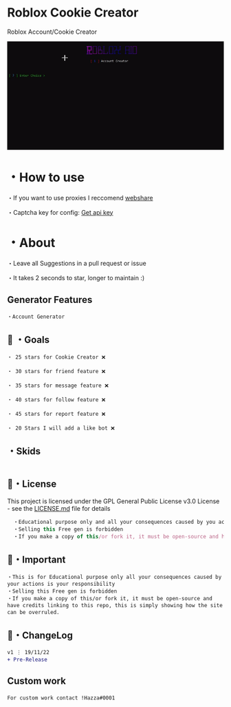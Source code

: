 # Roblox Cookie Creator
Roblox Account/Cookie Creator

![Screenshot](img.png)


# ・How to use
・If you want to use proxies I reccomend [webshare](https://www.webshare.io/?referral_code=27rjvonmaef4)

・Captcha key for config: [Get api key](https://dashboard.capsolver.com/passport/register?inviteCode=rwXDPRNK)

# ・About

・Leave all Suggestions in a pull request or issue

・It takes 2 seconds to star, longer to maintain :)

## Generator Features
```
・Account Generator

```

 ## 🥅 ・Goals
```
・ 25 stars for Cookie Creator ❌

・ 30 stars for friend feature ❌

・ 35 stars for message feature ❌

・ 40 stars for follow feature ❌

・ 45 stars for report feature ❌

・ 20 Stars I will add a like bot ❌
```

## ・Skids
```

```


## 📄・License

This project is licensed under the GPL General Public License v3.0 License - see the [LICENSE.md](./LICENSE) file for details
```js
  ・Educational purpose only and all your consequences caused by you actions is your responsibility
  ・Selling this Free gen is forbidden
  ・If you make a copy of this/or fork it, it must be open-source and have credits linking to this repo
```

## 📄・Important
```
・This is for Educational purpose only all your consequences caused by your actions is your responsibility 
・Selling this Free gen is forbidden 
・If you make a copy of this/or fork it, it must be open-source and have credits linking to this repo, this is simply showing how the site can be overruled.
```

## 💭・ChangeLog

```diff
v1 ⋮ 19/11/22
+ Pre-Release
```


## Custom work
```
For custom work contact !Hazza#0001
```
